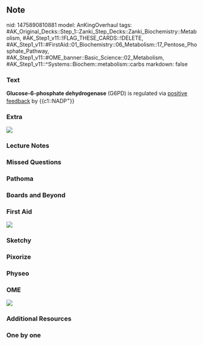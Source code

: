 ## Note
nid: 1475890810881
model: AnKingOverhaul
tags: #AK_Original_Decks::Step_1::Zanki_Step_Decks::Zanki_Biochemistry::Metabolism, #AK_Step1_v11::!FLAG_THESE_CARDS::!DELETE, #AK_Step1_v11::#FirstAid::01_Biochemistry::06_Metabolism::17_Pentose_Phosphate_Pathway, #AK_Step1_v11::#OME_banner::Basic_Science::02_Metabolism, #AK_Step1_v11::^Systems::Biochem::metabolism::carbs
markdown: false

### Text
<div>
  <div>
    <b>Glucose-6-phosphate dehydrogenase</b> (G6PD) is regulated
    via <u>positive feedback</u> by {{c1::NADP<sup>+</sup>}}
  </div>
</div>

### Extra
<img src="paste-391529218703455.jpg">

### Lecture Notes


### Missed Questions


### Pathoma


### Boards and Beyond


### First Aid
<img src="tmpx3Ifyu.png">

### Sketchy


### Pixorize


### Physeo


### OME
<div class="ome-widget">
  <a href=
  "https://onlinemeded.org/spa/metabolism?ref=anki"><img src=
  "_OME_AnkiFlashcards_Topic_5.png"></a>
</div>

### Additional Resources


### One by one

